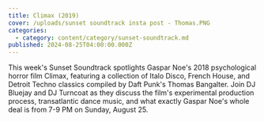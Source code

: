 ```yaml
---
title: Climax (2019)
cover: /uploads/sunset soundtrack insta post - Thomas.PNG
categories:
  - category: content/category/sunset-soundtrack.md
published: 2024-08-25T04:00:00.000Z
---
```


This week's Sunset Soundtrack spotlights Gaspar Noe's 2018 psychological horror film Climax, featuring a collection of Italo Disco, French House, and Detroit Techno classics compiled by Daft Punk's Thomas Bangalter. Join DJ Bluejay and DJ Turncoat as they discuss the film's experimental production process, transatlantic dance music, and what exactly Gaspar Noe's whole deal is from 7-9 PM on Sunday, August 25. 
